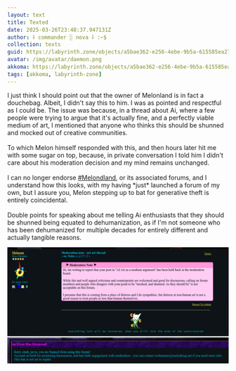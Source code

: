 ```yaml
---
layout: text
title: Texted
date: 2025-03-26T23:48:37.947131Z
author: ⸸ commander ░ nova ⸸ :~$
collection: texts
guid: https://labyrinth.zone/objects/a5bae362-e256-4ebe-9b5a-615585ea27a5
avatar: /img/avatar/daemon.png
akkoma: https://labyrinth.zone/objects/a5bae362-e256-4ebe-9b5a-615585ea27a5
tags: [akkoma, labyrinth-zone]
---
```


<p>I just think I should point out that the owner of Melonland is in fact a douchebag. Albeit, I didn't say this to him. I was as pointed and respectful as I could be. The issue was because, in a thread about Ai, where a few people were trying to argue that it's actually fine, and a perfectly viable medium of art, I mentioned that anyone who thinks this should be shunned and mocked out of creative communities.<br><br>To which Melon himself responded with this, and then hours later hit me with some sugar on top, because, in private conversation I told him I didn't care about his moderation decision and my mind remains unchanged.<br><br>I can no longer endorse <a class="hashtag" data-tag="melondland" href="https://labyrinth.zone/tag/melondland" rel="tag ugc">#Melondland</a>, or its associated forums, and I understand how this looks, with my having *just* launched a forum of my own, but I assure you, Melon stepping up to bat for generative theft is entirely coincidental.<br><br>Double points for speaking about me telling Ai enthusiasts that they should be shunned being equated to dehumanization, as if I'm not someone who has been dehumanized for multiple decades for entirely different and actually tangible reasons.</p><img src="/assets/text_media/ed58bc881fe1010714b468bf70a5a7d0913dabfa8a708d4928425eed944c2777.png" alt="" /><img src="/assets/text_media/7338914473751d8143905fab135f8b892766031d9e7aece6e1cc01ca9589b0a4.png" alt="" />